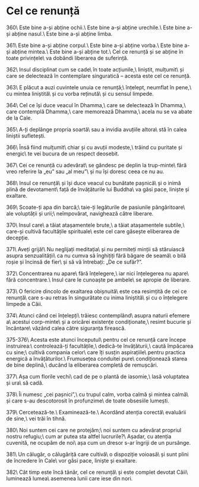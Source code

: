 Cel ce renunță
==============

360\\
Este bine a-și abține ochii.\\
Este bine a-și abține urechile.\\
Este bine a-și abține nasul.\\
Este bine a-și abține limba.

361\\
Este bine a-și abține corpul.\\
Este bine a-și abține vorba.\\
Este bine a-și abține mintea.\\
Este bine a-și abține tot.\\
Cel ce renunță și se abține în toate privințele\\
va dobândi liberarea de suferință.

362\\
Insul disciplinat cum se cade\\
în toate acțiunile,\\
liniștit, mulțumit\\
și care se delectează în contemplare singuratică – acesta este cel ce renunță.

363\\
E plăcut a auzi cuvintele unuia ce renunță;\\
înțelept, neumflat în pene,\\
cu mintea liniștită\\
și cu vorba reținută\\
și cu sensul limpede.

364\\
Cel ce își duce veacul în Dhamma,\\
care se delectează în Dhamma,\\
care contemplă Dhamma,\\
care memorează Dhamma,\\
acela nu se va abate de la Cale.

365\\
A-ți deplânge propria soartă\\
sau a invidia avuțiile altora\\
stă în calea liniștii sufletești.

366\\
Însă fiind mulțumit\\
chiar și cu avuții modeste,\\
trăind cu puritate și energic\\
te vei bucura de un respect deosebit.

367\\
Cei ce renunță cu adevărat\\
se gândesc pe deplin la trup-minte\\
fără vreo referire la „eu” sau „al meu”\\
și nu își doresc ceea ce nu au.

368\\
Insul ce renunță\\
și își duce veacul cu bunătate pașnică\\
și o inimă plină de devotament\\
față de învățăturile lui Buddha\\
va găsi pace, liniște și exaltare.

369\\
Scoate-ți apa din barcă;\\
taie-ți legăturile de pasiunile pângăritoare\\
ale voluptății și urii;\\
neîmpovărat, navighează către liberare.

370\\
Insul care\\
a tăiat atașamentele brute,\\
a tăiat atașamentele subtile,\\
care-și cultivă facultățile spirituale\\
este cel care găsește eliberarea de decepție.

371\\
Aveți grijă!\\
Nu neglijați meditația\\
și nu permiteți minții să stăruiască asupra senzualității\\
ca nu cumva să înghițiți fără băgare de seamă\\
o bilă roșie și încinsă de fier\\
și să vă întrebați: „De ce sufăr?”.

372\\
Concentrarea nu apare\\
fără înțelegere,\\
iar nici înțelegerea nu apare\\
fără concentrare.\\
Insul care le cunoaște pe ambele\\
se apropie de liberare.

373\\
O fericire dincolo de exaltarea obișnuită\\
este cea resimțită de cei ce renunță\\
care s-au retras în singurătate cu inima liniștită\\
și cu o înțelegere limpede a Căii.

374\\
Atunci când cei înțelepți\\
trăiesc contemplând\\
asupra naturii efemere a\\
acestui corp-minte\\
și a oricărei existențe condiționate,\\
resimt bucurie și încântare\\
văzând calea către siguranța firească.

375-376\\
Acesta este atunci începutul\\
pentru cel ce renunță care începe instruirea:\\
controlează-ți facultățile,\\
dedică-te învățăturii,\\
caută împăcarea cu sine;\\
cultivă compania celor\\
care îți susțin aspirațiile\\
pentru practica energică a învățăturilor.\\
Frumusețea conduitei pure\\
condiționează starea de bine deplină,\\
ducând la eliberarea completă de remușcări.

377\\
Așa cum florile vechi\\
cad de pe o plantă de iasomie,\\
lasă voluptatea și ura\\
să cadă.

378\\
Îi numesc „cei pașnici”,\\
cu trupul calm, vorba calmă și mintea calmă\\
și care s-au descotorosit în profunzime\\
de toate obsesiile lumești.

379\\
Cercetează-te.\\
Examinează-te.\\
Acordând atenția corectă\\
evaluării de sine,\\
vei trăi în tihnă.

380\\
Noi suntem cei care ne protejăm;\\
noi suntem cu adevărat propriul nostru refugiu;\\
cum ar putea sta altfel lucrurile?\\
Așadar, cu atenția cuvenită, ne ocupăm de noi\\
așa cum un dresor s-ar îngriji de un pursânge.

381\\
Un călugăr, o călugăriță care cultivă\\
o dispoziție voioasă\\
și sunt plini de încredere în Cale\\
vor găsi pace, liniște și exaltare.

382\\
Cât timp este încă tânăr, cel ce renunță\\
și este complet devotat Căii\\
luminează lumea\\
asemenea lunii care iese din nori.
